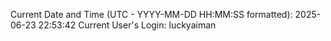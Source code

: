 Current Date and Time (UTC - YYYY-MM-DD HH:MM:SS formatted): 2025-06-23 22:53:42
Current User's Login: luckyaiman
